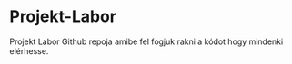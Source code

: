 # Projekt-Labor
Projekt Labor Github repoja amibe fel fogjuk rakni a kódot hogy mindenki elérhesse.
